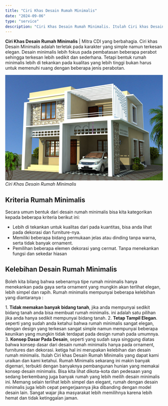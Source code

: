```yaml
---
title: "Ciri Khas Desain Rumah Minimalis"
date: "2024-09-06"
type: "service"
description: "Ciri Khas Desain Rumah Minimalis. Itulah Ciri khas Desain Rumah Minimalis yang dapat kami uraikan dan kami ketahui. Rumah Minimalis sekarang ini makin banyak..."
---
```


**Ciri Khas Desain Rumah Minimalis** | Mitra CDI yang berbahagia. Ciri khas Desain Minimalis adalah terletak pada karakter yang simple namun terkesan elegan. Desain minimalis lebih fokus pada pembatasan beberapa perabot sehingga terkesan lebih sedikit dan sederhana. Tetapi bentuk rumah minimalis lebih di tekankan pada kualitas yang lebih tinggi bukan harus untuk memenuhi ruang dengan beberapa jenis perabotan.

![Ciri Khas Desain Rumah Minimalis](/images/blog/rumah-minimalis.jpg)
*Ciri Khas Desain Rumah Minimalis*

 ## Kriteria Rumah Minimalis
    
Secara umum bentuk dari desain rumah minimalis bisa kita kategorikan kepada beberapa kriteria berikut ini:
- Lebih di tekankan untuk kualitas dari pada kuantitas, bisa anda lihat pada dekorasi dan furniture-nya.
- Memiliki beberapa bidang permukaan jelas atau dinding tanpa warna, serta tidak banyak ornament.
- Pemilihan beberapa elemen dekorasi yang cermat. Tanpa menekankan fungsi dan sekedar hiasan

 ## Kelebihan Desain Rumah Minimalis
    
Boleh kita bilang bahwa sebenarnya tipe rumah minimalis hanya menekankan pada gaya serta ornament yang mungkin akan terlihat elegan, lebih simpel dan rapih. Rumah minimalis mempunyai beberapa kelebihan yang diantaranya :

1\. **Tidak memakan banyak bidang tanah**, jika anda mempunyai sedikit bidang tanah anda bisa membuat rumah minimalis. ini adalah satu pilihan jika anda hanya sedikit mempunyai bidang tanah.
2\. **Tetap Tampil Elegan**. seperti yang sudah anda ketahui bahwa rumah minimalis sangat elegan, dengan design yang terkesan sangat simple namun mempunyai beberapa keunikan yang mungkin tidak terdapat pada design rumah pada umumnya.
3\. **Konsep Dasar Pada Desain**, seperti yang sudah saya singgung diatas bahwa konsep dasar dari desain rumah minimalis hanya pada ornament, furnitures dan dekorasi. ketiga hal ini merupakan kelebihan dan desain rumah minimalis.
Itulah Ciri khas Desain Rumah Minimalis yang dapat kami uraikan dan kami ketahui. Rumah Minimalis sekarang ini makin banyak digemari, terbukti dengan banyaknya pembangunan hunian yang memakai konsep desain minimalis. Bisa kita lihat dikota-kota dan pedesaan yang sedang berkembang juga banyak rumah yang lebih meilih desain minimalis ini. Memang selain terlihat lebih simpel dan elegant, rumah dengan desain minimalis juga lebih cepat pengerjaannya jika dibanding dengan model desain lain. Sangat wajar jika masyarakat lebih memilihnya karena lebih hemat dan tidak ketinggalan jaman.
